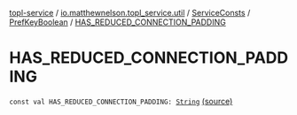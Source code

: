 [topl-service](../../../index.md) / [io.matthewnelson.topl_service.util](../../index.md) / [ServiceConsts](../index.md) / [PrefKeyBoolean](index.md) / [HAS_REDUCED_CONNECTION_PADDING](./-h-a-s_-r-e-d-u-c-e-d_-c-o-n-n-e-c-t-i-o-n_-p-a-d-d-i-n-g.md)

# HAS_REDUCED_CONNECTION_PADDING

`const val HAS_REDUCED_CONNECTION_PADDING: `[`String`](https://kotlinlang.org/api/latest/jvm/stdlib/kotlin/-string/index.html) [(source)](https://github.com/05nelsonm/TorOnionProxyLibrary-Android/blob/master/topl-service/src/main/java/io/matthewnelson/topl_service/util/ServiceConsts.kt#L208)